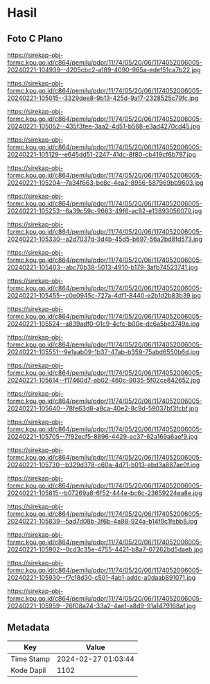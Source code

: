 # Hasil

## Foto C Plano

https://sirekap-obj-formc.kpu.go.id/c864/pemilu/pdpr/11/74/05/20/06/1174052006005-20240221-104939--4205cbc2-a189-4090-965a-edef51ca7b22.jpg

https://sirekap-obj-formc.kpu.go.id/c864/pemilu/pdpr/11/74/05/20/06/1174052006005-20240221-105015--3329dee8-9b13-425d-9a17-2328525c79fc.jpg

https://sirekap-obj-formc.kpu.go.id/c864/pemilu/pdpr/11/74/05/20/06/1174052006005-20240221-105052--435f3fee-3aa2-4d51-b568-e3ad4270cd45.jpg

https://sirekap-obj-formc.kpu.go.id/c864/pemilu/pdpr/11/74/05/20/06/1174052006005-20240221-105129--e645dd51-2247-41dc-8f80-cb419cf6b797.jpg

https://sirekap-obj-formc.kpu.go.id/c864/pemilu/pdpr/11/74/05/20/06/1174052006005-20240221-105204--7a34f663-be8c-4ea2-8956-587969bb9603.jpg

https://sirekap-obj-formc.kpu.go.id/c864/pemilu/pdpr/11/74/05/20/06/1174052006005-20240221-105253--6a39c59c-9663-49f6-ac92-e13893056070.jpg

https://sirekap-obj-formc.kpu.go.id/c864/pemilu/pdpr/11/74/05/20/06/1174052006005-20240221-105330--a2d7037d-3d4b-45d5-b697-56a2bd8fd573.jpg

https://sirekap-obj-formc.kpu.go.id/c864/pemilu/pdpr/11/74/05/20/06/1174052006005-20240221-105403--abc70b38-5013-4910-b179-3afb74523741.jpg

https://sirekap-obj-formc.kpu.go.id/c864/pemilu/pdpr/11/74/05/20/06/1174052006005-20240221-105455--c0e0945c-727a-4df1-8440-e2b1d2b83b39.jpg

https://sirekap-obj-formc.kpu.go.id/c864/pemilu/pdpr/11/74/05/20/06/1174052006005-20240221-105524--a839adf0-01c9-4cfc-b00e-dc6a5be3749a.jpg

https://sirekap-obj-formc.kpu.go.id/c864/pemilu/pdpr/11/74/05/20/06/1174052006005-20240221-105551--9e1aab09-1b37-47ab-b359-75abd6550b6d.jpg

https://sirekap-obj-formc.kpu.go.id/c864/pemilu/pdpr/11/74/05/20/06/1174052006005-20240221-105614--f17460d7-ab02-460c-9035-5f02ce842652.jpg

https://sirekap-obj-formc.kpu.go.id/c864/pemilu/pdpr/11/74/05/20/06/1174052006005-20240221-105640--78fe63d8-a8ca-40e2-8c9d-59037bf3fcbf.jpg

https://sirekap-obj-formc.kpu.go.id/c864/pemilu/pdpr/11/74/05/20/06/1174052006005-20240221-105705--7f92ecf5-8896-4429-ac37-62a169a6aef9.jpg

https://sirekap-obj-formc.kpu.go.id/c864/pemilu/pdpr/11/74/05/20/06/1174052006005-20240221-105730--b329d378-c60a-4d71-b013-abd3a887ae0f.jpg

https://sirekap-obj-formc.kpu.go.id/c864/pemilu/pdpr/11/74/05/20/06/1174052006005-20240221-105815--b07269a8-6f52-444e-bc6c-23659224ea8e.jpg

https://sirekap-obj-formc.kpu.go.id/c864/pemilu/pdpr/11/74/05/20/06/1174052006005-20240221-105839--5ad7d08b-3f6b-4a98-924a-b14f9c1febb8.jpg

https://sirekap-obj-formc.kpu.go.id/c864/pemilu/pdpr/11/74/05/20/06/1174052006005-20240221-105902--0cd3c35e-4755-4421-b8a7-07262bd5daeb.jpg

https://sirekap-obj-formc.kpu.go.id/c864/pemilu/pdpr/11/74/05/20/06/1174052006005-20240221-105930--f7c18d30-c501-4ab1-addc-a0daab891071.jpg

https://sirekap-obj-formc.kpu.go.id/c864/pemilu/pdpr/11/74/05/20/06/1174052006005-20240221-105959--26f08a24-33a2-4ae1-a8d9-91a1479168af.jpg


## Metadata

| Key        | Value               |
| ---------- | ------------------- |
| Time Stamp | 2024-02-27 01:03:44 |
| Kode Dapil | 1102                |




